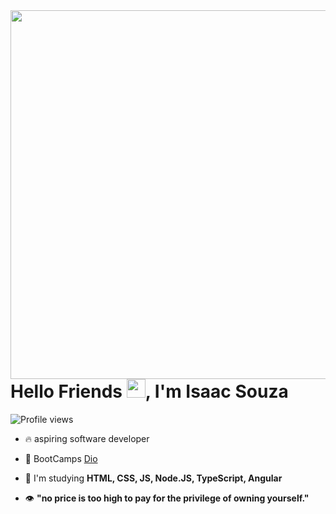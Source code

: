 <img align="right" height="590em" src="https://raw.githubusercontent.com/gist/Isaac-S-Cto/e85bb590ca7399e8ecf101a7be5d4d55/raw/e857182a9c60de31e2b6a75b75821a00902c6c0b/GitHubCard.svg"/>
<h1 align="left">Hello Friends <img src="https://raw.githubusercontent.com/kaueMarques/kaueMarques/master/hi.gif" height="30px">, I'm Isaac Souza</h1>
<p align="left"> <img src="https://komarev.com/ghpvc/?username=Isaac-S-Cto&color=yellow" alt="Profile views" /> </p>

- 🔥 aspiring software developer

- 🔭 BootCamps [Dio](https://dio.me)

- 💬 I'm studying **HTML, CSS, JS, Node.JS, TypeScript, Angular**

- 👁️ **"no price is too high to pay for the privilege of owning yourself."**

<!--
<br><br>
